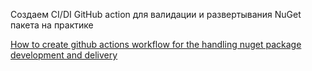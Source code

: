 Создаем CI/DI GitHub action для валидации и развертывания NuGet пакета на практике

[How to create github actions workflow for the handling nuget package development and delivery](EN.md)
